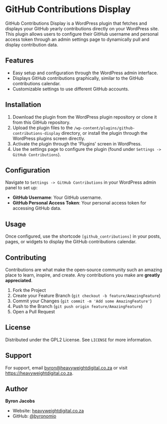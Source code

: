 # GitHub Contributions Display

GitHub Contributions Display is a WordPress plugin that fetches and displays your GitHub yearly contributions directly on your WordPress site. This plugin allows users to configure their GitHub username and personal access token through an admin settings page to dynamically pull and display contribution data.

## Features

- Easy setup and configuration through the WordPress admin interface.
- Displays GitHub contributions graphically, similar to the GitHub contributions calendar.
- Customizable settings to use different GitHub accounts.

## Installation

1. Download the plugin from the WordPress plugin repository or clone it from this GitHub repository.
2. Upload the plugin files to the `/wp-content/plugins/github-contributions-display` directory, or install the plugin through the WordPress plugins screen directly.
3. Activate the plugin through the 'Plugins' screen in WordPress.
4. Use the settings page to configure the plugin (found under `Settings -> GitHub Contributions`).

## Configuration

Navigate to `Settings -> GitHub Contributions` in your WordPress admin panel to set up:

- **GitHub Username**: Your GitHub username.
- **GitHub Personal Access Token**: Your personal access token for accessing GitHub data.

## Usage

Once configured, use the shortcode `[github_contributions]` in your posts, pages, or widgets to display the GitHub contributions calendar.

## Contributing

Contributions are what make the open-source community such an amazing place to learn, inspire, and create. Any contributions you make are **greatly appreciated**.

1. Fork the Project
2. Create your Feature Branch (`git checkout -b feature/AmazingFeature`)
3. Commit your Changes (`git commit -m 'Add some AmazingFeature'`)
4. Push to the Branch (`git push origin feature/AmazingFeature`)
5. Open a Pull Request

## License

Distributed under the GPL2 License. See `LICENSE` for more information.

## Support

For support, email byron@heavyweightdigital.co.za or visit <https://heavyweightdigital.co.za>.

## Author

**Byron Jacobs**

- Website: [heavyweightdigital.co.za](https://heavyweightdigital.co.za)
- GitHub: [@byronomio](https://github.com/byronomio)

